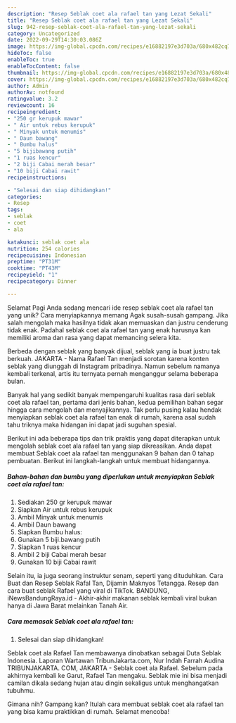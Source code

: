 ```yaml
---
description: "Resep Seblak coet ala rafael tan yang Lezat Sekali"
title: "Resep Seblak coet ala rafael tan yang Lezat Sekali"
slug: 942-resep-seblak-coet-ala-rafael-tan-yang-lezat-sekali
category: Uncategorized
date: 2022-09-29T14:30:03.086Z
image: https://img-global.cpcdn.com/recipes/e16882197e3d703a/680x482cq70/seblak-coet-ala-rafael-tan-foto-resep-utama.jpg
hideToc: false
enableToc: true
enableTocContent: false
thumbnail: https://img-global.cpcdn.com/recipes/e16882197e3d703a/680x482cq70/seblak-coet-ala-rafael-tan-foto-resep-utama.jpg
cover: https://img-global.cpcdn.com/recipes/e16882197e3d703a/680x482cq70/seblak-coet-ala-rafael-tan-foto-resep-utama.jpg
author: Admin
authorAv: notfound
ratingvalue: 3.2
reviewcount: 16
recipeingredient:
- "250 gr kerupuk mawar"
- " Air untuk rebus kerupuk"
- " Minyak untuk menumis"
- " Daun bawang"
- " Bumbu halus"
- "5 bijibawang putih"
- "1 ruas kencur"
- "2 biji Cabai merah besar"
- "10 biji Cabai rawit"
recipeinstructions:

- "Selesai dan siap dihidangkan!"
categories:
- Resep
tags:
- seblak
- coet
- ala

katakunci: seblak coet ala 
nutrition: 254 calories
recipecuisine: Indonesian
preptime: "PT31M"
cooktime: "PT43M"
recipeyield: "1"
recipecategory: Dinner

---
```



Selamat Pagi Anda sedang mencari ide resep seblak coet ala rafael tan yang unik? Cara menyiapkannya memang Agak susah-susah gampang. Jika salah mengolah maka hasilnya tidak akan memuaskan dan justru cenderung tidak enak. Padahal seblak coet ala rafael tan yang enak harusnya kan memiliki aroma dan rasa yang dapat memancing selera kita.


Berbeda dengan seblak yang banyak dijual, seblak yang ia buat justru tak berkuah. JAKARTA - Nama Rafael Tan menjadi sorotan karena konten seblak yang diunggah di Instagram pribadinya. Namun sebelum namanya kembali terkenal, artis itu ternyata pernah menganggur selama beberapa bulan.

Banyak hal yang sedikit banyak mempengaruhi kualitas rasa dari seblak coet ala rafael tan, pertama dari jenis bahan, kedua pemilihan bahan segar hingga cara mengolah dan menyajikannya. Tak perlu pusing kalau hendak menyiapkan seblak coet ala rafael tan enak di rumah, karena asal sudah tahu triknya maka hidangan ini dapat jadi suguhan spesial.


Berikut ini ada beberapa tips dan trik praktis yang dapat diterapkan untuk mengolah seblak coet ala rafael tan yang siap dikreasikan. Anda dapat membuat Seblak coet ala rafael tan menggunakan 9 bahan dan 0 tahap pembuatan. Berikut ini langkah-langkah untuk membuat hidangannya.

<!--inarticleads1-->

##### Bahan-bahan dan bumbu yang diperlukan untuk menyiapkan Seblak coet ala rafael tan:

1. Sediakan 250 gr kerupuk mawar
1. Siapkan  Air untuk rebus kerupuk
1. Ambil  Minyak untuk menumis
1. Ambil  Daun bawang
1. Siapkan  Bumbu halus:
1. Gunakan 5 biji.bawang putih
1. Siapkan 1 ruas kencur
1. Ambil 2 biji Cabai merah besar
1. Gunakan 10 biji Cabai rawit


Selain itu, ia juga seorang instruktur senam, seperti yang dituduhkan. Cara Buat dan Resep Seblak Rafal Tan, Dijamin Maknyos Tetangga. Resep dan cara buat seblak Rafael yang viral di TikTok. BANDUNG, iNewsBandungRaya.id - Akhir-akhir makanan seblak kembali viral bukan hanya di Jawa Barat melainkan Tanah Air. 

<!--inarticleads2-->

##### Cara memasak Seblak coet ala rafael tan:


1. Selesai dan siap dihidangkan!

Seblak coet ala Rafael Tan membawanya dinobatkan sebagai Duta Seblak Indonesia. Laporan Wartawan TribunJakarta.com, Nur Indah Farrah Audina TRIBUNJAKARTA. COM, JAKARTA - Seblak coet ala Rafael. Sebelum pada akhirnya kembali ke Garut, Rafael Tan mengaku. Seblak mie ini bisa menjadi camilan dikala sedang hujan atau dingin sekaligus untuk menghangatkan tubuhmu. 

Gimana nih? Gampang kan? Itulah cara membuat seblak coet ala rafael tan yang bisa kamu praktikkan di rumah. Selamat mencoba!
